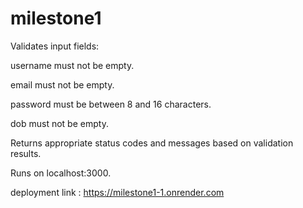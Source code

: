 # milestone1
Validates input fields:

username must not be empty.

email must not be empty.

password must be between 8 and 16 characters.

dob must not be empty.

Returns appropriate status codes and messages based on validation results.

Runs on localhost:3000.

deployment link : https://milestone1-1.onrender.com
